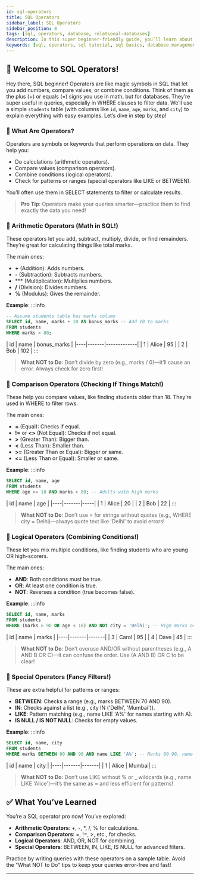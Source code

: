 ```yaml
---
id: sql-operators
title: SQL Operators
sidebar_label: SQL Operators
sidebar_position: 8
tags: [sql, operators, database, relational-databases]
description: In this super beginner-friendly guide, you’ll learn about SQL operators—the tools that help you do math, compare things, and make decisions in your queries!
keywords: [sql, operators, sql tutorial, sql basics, database management, relational databases, sql operators tutorial, sql for beginners, sql in 2025]
---
```


## 📙 Welcome to SQL Operators!

Hey there, SQL beginner! Operators are like magic symbols in SQL that let you add numbers, compare values, or combine conditions. Think of them as the plus (+) or equals (=) signs you use in math, but for databases. They’re super useful in queries, especially in WHERE clauses to filter data. We’ll use a simple `students` table (with columns like `id`, `name`, `age`, `marks`, and `city`) to explain everything with easy examples. Let’s dive in step by step!

### 📘 What Are Operators?

Operators are symbols or keywords that perform operations on data. They help you:
- Do calculations (arithmetic operators).
- Compare values (comparison operators).
- Combine conditions (logical operators).
- Check for patterns or ranges (special operators like LIKE or BETWEEN).

You’ll often use them in SELECT statements to filter or calculate results.

> **Pro Tip**: Operators make your queries smarter—practice them to find exactly the data you need!

### 📘 Arithmetic Operators (Math in SQL!)

These operators let you add, subtract, multiply, divide, or find remainders. They’re great for calculating things like total marks.

The main ones:
- **+** (Addition): Adds numbers.
- **-** (Subtraction): Subtracts numbers.
- *** (Multiplication): Multiplies numbers.
- **/** (Division): Divides numbers.
- **%** (Modulus): Gives the remainder.

**Example**:
    :::info
<Tabs>
  <TabItem value="SQL Code" label="SQL Code">
```sql title="Using Arithmetic Operators"
-- Assume students table has marks column
SELECT id, name, marks + 10 AS bonus_marks -- Add 10 to marks
FROM students
WHERE marks > 80;
```
  </TabItem>

  <TabItem value="Output" label="Output">
| id | name  | bonus_marks |
|----|-------|-------------|
| 1  | Alice | 95          |
| 2  | Bob   | 102         |
  </TabItem>
</Tabs>
:::

> **What NOT to Do**: Don’t divide by zero (e.g., marks / 0)—it’ll cause an error. Always check for zero first!

### 🔄 Comparison Operators (Checking If Things Match!)

These help you compare values, like finding students older than 18. They’re used in WHERE to filter rows.

The main ones:
- **=** (Equal): Checks if equal.
- **!=** or **<>** (Not Equal): Checks if not equal.
- **>** (Greater Than): Bigger than.
- **<** (Less Than): Smaller than.
- **>=** (Greater Than or Equal): Bigger or same.
- **<=** (Less Than or Equal): Smaller or same.

**Example**:
    :::info
<Tabs>
  <TabItem value="SQL Code" label="SQL Code">
```sql title="Using Comparison Operators"
SELECT id, name, age
FROM students
WHERE age >= 18 AND marks > 80; -- Adults with high marks
```
  </TabItem>

  <TabItem value="Output" label="Output">
| id | name  | age |
|----|-------|-----|
| 1  | Alice | 20  |
| 2  | Bob   | 22  |
  </TabItem>
</Tabs>
:::

> **What NOT to Do**: Don’t use = for strings without quotes (e.g., WHERE city = Delhi)—always quote text like 'Delhi' to avoid errors!

### 📘 Logical Operators (Combining Conditions!)

These let you mix multiple conditions, like finding students who are young OR high-scorers.

The main ones:
- **AND**: Both conditions must be true.
- **OR**: At least one condition is true.
- **NOT**: Reverses a condition (true becomes false).

**Example**:
    :::info
<Tabs>
  <TabItem value="SQL Code" label="SQL Code">
```sql title="Using Logical Operators"
SELECT id, name, marks
FROM students
WHERE (marks > 90 OR age < 18) AND NOT city = 'Delhi'; -- High marks or young, not from Delhi
```
  </TabItem>

  <TabItem value="Output" label="Output">
| id | name  | marks |
|----|-------|-------|
| 3  | Carol | 95    |
| 4  | Dave  | 45    |
  </TabItem>
</Tabs>
:::

> **What NOT to Do**: Don’t overuse AND/OR without parentheses (e.g., A AND B OR C)—it can confuse the order. Use (A AND B) OR C to be clear!

### 🔄 Special Operators (Fancy Filters!)

These are extra helpful for patterns or ranges:
- **BETWEEN**: Checks a range (e.g., marks BETWEEN 70 AND 90).
- **IN**: Checks against a list (e.g., city IN ('Delhi', 'Mumbai')).
- **LIKE**: Pattern matching (e.g., name LIKE 'A%' for names starting with A).
- **IS NULL / IS NOT NULL**: Checks for empty values.

**Example**:
    :::info
<Tabs>
  <TabItem value="SQL Code" label="SQL Code">
```sql title="Using Special Operators"
SELECT id, name, city
FROM students
WHERE marks BETWEEN 80 AND 90 AND name LIKE 'A%'; -- Marks 80-90, name starts with A
```
  </TabItem>

  <TabItem value="Output" label="Output">
| id | name  | city  |
|----|-------|-------|
| 1  | Alice | Mumbai|
  </TabItem>
</Tabs>
:::

> **What NOT to Do**: Don’t use LIKE without % or _ wildcards (e.g., name LIKE 'Alice')—it’s the same as = and less efficient for patterns!

## ✅ What You’ve Learned

You’re a SQL operator pro now! You’ve explored:
- **Arithmetic Operators**: +, -, *, /, % for calculations.
- **Comparison Operators**: =, !=, >, etc., for checks.
- **Logical Operators**: AND, OR, NOT for combining.
- **Special Operators**: BETWEEN, IN, LIKE, IS NULL for advanced filters.

Practice by writing queries with these operators on a sample table. Avoid the "What NOT to Do" tips to keep your queries error-free and fast!

---